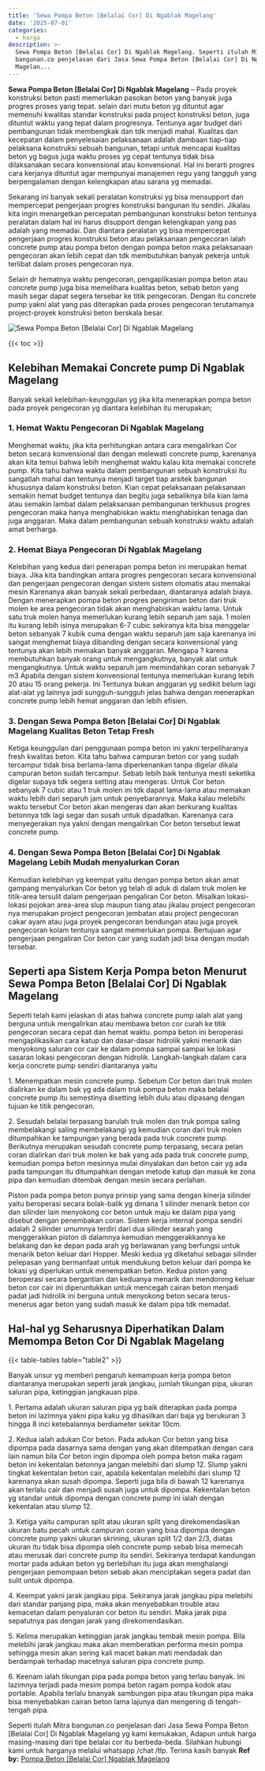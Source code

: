 ```yaml
---
title: 'Sewa Pompa Beton [Belalai Cor] Di Ngablak Magelang'
date: '2025-07-01'
categories:
  - harga
description: >-
  Sewa Pompa Beton [Belalai Cor] Di Ngablak Magelang. Seperti itulah Mitra
  bangunan.co penjelasan dari Jasa Sewa Pompa Beton [Belalai Cor] Di Ngablak
  Magelan...
---
```


**Sewa Pompa Beton \[Belalai Cor\] Di Ngablak Magelang** – Pada proyek konstruksi beton pasti memerlukan pasokan beton yang banyak juga progres proses yang tepat. selain dari mutu beton yg dituntut agar memenuhi kwalitas standar konstruksi pada project konstruksi beton, juga dituntut waktu yang tepat dalam progresnya. Tentunya agar budget dari pembangunan tidak membengkak dan tdk menjadi mahal. Kualitas dan kecepatan dalam penyelesaian pelaksanaan adalah dambaan tiap-tiap pelaksana konstruksi sebuah bangunan, tetapi untuk mencapai kualitas beton yg bagus juga waktu proses yg cepat tentunya tidak bisa dilaksanakan secara konvensional atau konvensional. Hal ini berarti progres cara kerjanya dituntut agar mempunyai manajemen regu yang tangguh yang berpengalaman dengan kelengkapan atau sarana yg memadai.

Sekarang ini banyak sekali peralatan konstruksi yg bisa mensupport dan mempercepat pengerjaan progres konstruksi bangunan itu sendiri. Jikalau kita ingin menargetkan percepatan pembangunan konstruksi beton tentunya peralatan dalam hal ini harus disupport dengan kelengkapan yang pas adalah yang memadai. Dan diantara peralatan yg bisa mempercepat pengerjaan progres konstruksi beton atau pelaksanaan pengecoran ialah concrete pump atau pompa beton dengan pompa beton maka pelaksanaan pengecoran akan lebih cepat dan tdk membutuhkan banyak pekerja untuk terlibat dalam proses pengecoran nya.

Selain dr hematnya waktu pengecoran, pengaplikasian pompa beton atau concrete pump juga bisa memelihara kualitas beton, sebab beton yang masih segar dapat segera tersebar ke titik pengecoran. Dengan itu concrete pump yakni alat yang pas diterapkan pada proses pengecoran terutamanya project-proyek konstruksi beton berskala besar.

![Sewa Pompa Beton [Belalai Cor] Di Ngablak Magelang](/images/sewa-concrete-pump-26.png)

{{< toc >}}

## Kelebihan Memakai Concrete pump Di Ngablak Magelang

Banyak sekali kelebihan-keunggulan yg jika kita menerapkan pompa beton pada proyek pengecoran yg diantara kelebihan itu merupakan;

### 1\. Hemat Waktu Pengecoran Di Ngablak Magelang

Menghemat waktu, jika kita perhitungkan antara cara mengalirkan Cor beton secara konvensional dan dengan melewati concrete pump, karenanya akan kita temui bahwa lebih menghemat waktu kalau kita memakai concrete pump. Kita tahu bahwa waktu dalam pembangunan sebuah konstruksi itu sangatlah mahal dan tentunya menjadi target tiap arsitek bangunan khususnya dalam konstruksi beton. Kian cepat pelaksanaan pelaksanaan semakin hemat budget tentunya dan begitu juga sebaliknya bila kian lama atau semakin lambat dalam pelaksanaan pembangunan terkhusus progres pengecoran maka hanya menghabiskan waktu menghabiskan tenaga dan juga anggaran. Maka dalam pembangunan sebuah konstruksi waktu adalah amat berharga.

### 2\. Hemat Biaya Pengecoran Di Ngablak Magelang

Kelebihan yang kedua dari penerapan pompa beton ini merupakan hemat biaya. Jika kita bandingkan antara progres pengecoran secara konvensional dan pengerjaan pengecoran dengan sistem sistem otomatis atau memakai mesin Karenanya akan banyak sekali perbedaan, diantaranya adalah biaya. Dengan menerapkan pompa beton progres pengiriman beton dari truk molen ke area pengecoran tidak akan menghabiskan waktu lama. Untuk satu truk molen hanya memerlukan kurang lebih separuh jam saja. 1 molen itu kurang lebih isinya merupakan 6-7 cubic sekiranya kita bisa menggelar beton sebanyak 7 kubik cuma dengan waktu separuh jam saja karenanya ini sangat menghemat biaya dibanding dengan secara konvensional yang tentunya akan lebih memakan banyak anggaran. Mengapa ? karena membutuhkan banyak orang untuk mengangkutnya, banyak alat untuk mengangkutnya. Untuk waktu separuh jam memindahkan coran sebanyak 7 m3 Apabila dengan sistem konvensional tentunya memerlukan kurang lebih 20 atau 15 orang pekerja. Ini Tentunya bukan anggaran yg sedikit belum lagi alat-alat yg lainnya jadi sungguh-sungguh jelas bahwa dengan menerapkan concrete pump lebih hemat anggaran dan lebih efisien.

### 3\. Dengan Sewa Pompa Beton \[Belalai Cor\] Di Ngablak Magelang Kualitas Beton Tetap Fresh

Ketiga keunggulan dari penggunaan pompa beton ini yakni terpeliharanya fresh kwalitas beton. Kita tahu bahwa campuran beton cor yang sudah tercampur tidak bisa berlama-lama diperkenankan tanpa digelar dikala campuran beton sudah tercampur. Sebab lebih baik tentunya mesti seketika digelar supaya tdk segera setting atau mengeras. Untuk Cor beton sebanyak 7 cubic atau 1 truk molen ini tdk dapat lama-lama atau memakan waktu lebih dari separuh jam untuk penyebarannya. Maka kalau melebihi waktu tersebut Cor beton akan mengeras dan akan berkurang kualitas betonnya tdk lagi segar dan susah untuk dipadatkan. Karenanya cara menyegerakan nya yakni dengan mengalirkan Cor beton tersebut lewat concrete pump.

### 4\. Dengan Sewa Pompa Beton \[Belalai Cor\] Di Ngablak Magelang Lebih Mudah menyalurkan Coran

Kemudian kelebihan yg keempat yaitu dengan pompa beton akan amat gampang menyalurkan Cor beton yg telah di aduk di dalam truk molen ke titik-area tersulit dalam pengerjaan pengaliran Cor beton. Misalkan lokasi-lokasi pojokan area-area slup maupun tiang atau jikalau project pengecoran nya merupakan project pengecoran jembatan atau project pengecoran cakar ayam atau juga proyek pengecoran bendungan atau juga proyek pengecoran kolam tentunya sangat memerlukan pompa. Bertujuan agar pengerjaan pengaliran Cor beton cair yang sudah jadi bisa dengan mudah tersebar.

## Seperti apa Sistem Kerja Pompa beton Menurut Sewa Pompa Beton \[Belalai Cor\] Di Ngablak Magelang

Seperti telah kami jelaskan di atas bahwa concrete pump ialah alat yang berguna untuk mengalirkan atau membawa beton cor curah ke titik pengecoran secara cepat dan hemat waktu. pompa beton ini beroperasi mengaplikasikan cara katup dan dasar-dasar hidrolik yakni menarik dan menyokong saluran cor cair ke dalam pompa sampai sampai ke lokasi sasaran lokasi pengecoran dengan hidrolik. Langkah-langkah dalam cara kerja concrete pump sendiri diantaranya yaitu

1\. Menempatkan mesin concrete pump. Sebelum Cor beton dari truk molen dialirkan ke dalam bak yg ada dalam truk pompa beton maka belalai concrete pump itu semestinya disetting lebih dulu atau dipasang dengan tujuan ke titik pengecoran.

2\. Sesudah belalai terpasang barulah truk molen dan truk pompa saling membelakangi saling membelakangi yg kemudian coran dari truk molen ditumpahkan ke tampungan yang berada pada truk concrete pump. Berikutnya merupakan sesudah concrete pump terpasang, secara pelan coran dialirkan dari truk molen ke bak yang ada pada truk concrete pump, kemudian pompa beton mesinnya mulai dinyalakan dan beton cair yg ada pada tampungan itu ditumpahkan dengan metode katup dan masuk ke zona pipa dan kemudian ditembak dengan mesin secara perlahan.

Piston pada pompa beton punya prinsip yang sama dengan kinerja silinder yaitu beroperasi secara bolak-balik yg dimana 1 silinder menarik beton cor dan silinder lain menyokong cor beton untuk maju ke dalam pipa yang disebut dengan penembakan coran. Sistem kerja internal pompa sendiri adalah 2 silinder umumnya terdiri dari dua silinder searah yang menggerakkan piston di dalamnya kemudian menggerakkannya ke belakang dan ke depan pada arah yg berlawanan yang berfungsi untuk menarik beton keluar dari Hopper. Meski kedua yg diketahui sebagai silinder pelepasan yang bermanfaat untuk mendukung beton keluar dari pompa ke lokasi yg diperlukan untuk menempatkan beton. Kedua piston yang beroperasi secara bergantian dan keduanya menarik dan mendorong keluar beton cor cair ini diperuntukkan untuk mencegah cairan beton menjadi padat jadi hidrolik ini berguna untuk menyokong beton secara terus-menerus agar beton yang sudah masuk ke dalam pipa tdk memadat.

## Hal-hal yg Seharusnya Diperhatikan Dalam Memompa Beton Cor Di Ngablak Magelang

{{< table-tables table="table2" >}}

Banyak unsur yg memberi pengaruh kemampuan kerja pompa beton diantaranya merupakan seperti jarak jangkau, jumlah tikungan pipa, ukuran saluran pipa, ketinggian jangkauan pipa.

1\. Pertama adalah ukuran saluran pipa yg baik diterapkan pada pompa beton ini lazimnya yakni pipa kaku yg dihasilkan dari baja yg berukuran 3 hingga 8 inci ketebalannya berdiameter sekitar 10cm.

2\. Kedua ialah adukan Cor beton. Pada adukan Cor beton yang bisa dipompa pada dasarnya sama dengan yang akan ditempatkan dengan cara lain namun bila Cor beton ingin dipompa oleh pompa beton maka ragam beton ini kekentalan betonnya jangan melebihi dari slump 12. Slump yakni tingkat kekentalan beton cair, apabila kekentalan melebihi dari slump 12 karenanya akan susah dipompa. Seperti juga bila di bawah 12 karenanya akan terlalu cair dan menjadi susah juga untuk dipompa. Kekentalan beton yg standar untuk dipompa dengan concrete pump ini ialah dengan kekentalan atau slump 12.

3\. Ketiga yaitu campuran split atau ukuran split yang direkomendasikan ukuran batu pecah untuk campuran coran yang bisa dipompa dengan concrete pump yakni ukuran skrining, ukuran split 1/2 dan 2/3, diatas ukuran itu tidak bisa dipompa oleh concrete pump sebab bisa memecah atau merusak dari concrete pump itu sendiri. Sekiranya terdapat kandungan mortar pada adukan beton yg berlebihan itu juga akan menghalangi pengerjaan pemompaan beton sebab akan menciptakan segera padat dan sulit untuk dipompa.

4\. Keempat yakni jarak jangkau pipa. Sekiranya jarak jangkau pipa melebihi dari standar panjang pipa, maka akan menyebabkan trouble atau kemacetan dalam penyaluran cor beton itu sendiri. Maka jarak pipa sepatutnya pas dengan jarak yang direkomendasikan.

5\. Kelima merupakan ketinggian jarak jangkau tembak mesin pompa. Bila melebihi jarak jangkau maka akan memberatkan performa mesin pompa sehingga mesin akan sering kali macet bakan mati mendadak dan berdampak terhadap macetnya saluran pipa concrete pump.

6\. Keenam ialah tikungan pipa pada pompa beton yang terlau banyak. Ini lazimnya terjadi pada mesim pompa beton ragam pompa kodok atau portable. Apabila terlalu bnanyak sambungan pipa atau tikungan pipa maka bisa menyebabkan cairan beton lama lajunya dan mengering di tengah-tengah pipa.

Seperti itulah Mitra bangunan.co penjelasan dari Jasa Sewa Pompa Beton \[Belalai Cor\] Di Ngablak Magelang yg kami kemukakan, Adapun untuk harga masing-masing dari tipe belalai cor itu berbeda-beda. Silahkan hubungi kami untuk harganya melalui whatsapp /chat /tlp. Terima kasih banyak
**Ref by:** [Pompa Beton [Belalai Cor] Ngablak Magelang](https://id.wikipedia.org/wiki/Pompa)

